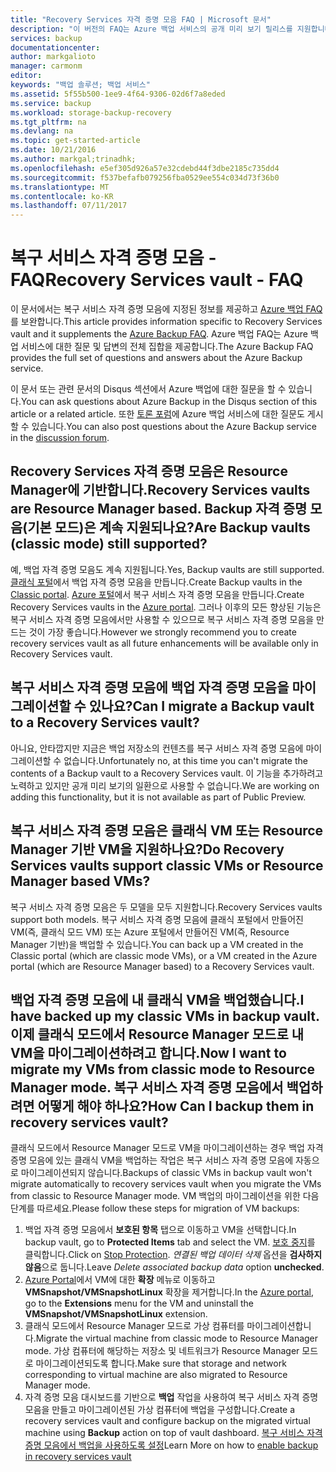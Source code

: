 ```yaml
---
title: "Recovery Services 자격 증명 모음 FAQ | Microsoft 문서"
description: "이 버전의 FAQ는 Azure 백업 서비스의 공개 미리 보기 릴리스를 지원합니다. 백업 에이전트, 백업 및 보존, 복구, 보안 및 Azure 백업 솔루션과 관련하여 자주 묻는 질문에 대한 대답입니다."
services: backup
documentationcenter: 
author: markgalioto
manager: carmonm
editor: 
keywords: "백업 솔루션; 백업 서비스"
ms.assetid: 5f55b500-1ee9-4f64-9306-02d6f7a8eded
ms.service: backup
ms.workload: storage-backup-recovery
ms.tgt_pltfrm: na
ms.devlang: na
ms.topic: get-started-article
ms.date: 10/21/2016
ms.author: markgal;trinadhk;
ms.openlocfilehash: e5ef305d926a57e32cdebd44f3dbe2185c735dd4
ms.sourcegitcommit: f537befafb079256fba0529ee554c034d73f36b0
ms.translationtype: MT
ms.contentlocale: ko-KR
ms.lasthandoff: 07/11/2017
---
```

# <a name="recovery-services-vault---faq"></a><span data-ttu-id="03db9-105">복구 서비스 자격 증명 모음 - FAQ</span><span class="sxs-lookup"><span data-stu-id="03db9-105">Recovery Services vault - FAQ</span></span>
<span data-ttu-id="03db9-106">이 문서에서는 복구 서비스 자격 증명 모음에 지정된 정보를 제공하고 [Azure 백업 FAQ](backup-azure-backup-faq.md)를 보완합니다.</span><span class="sxs-lookup"><span data-stu-id="03db9-106">This article provides information specific to Recovery Services vault and it supplements the [Azure Backup FAQ](backup-azure-backup-faq.md).</span></span> <span data-ttu-id="03db9-107">Azure 백업 FAQ는 Azure 백업 서비스에 대한 질문 및 답변의 전체 집합을 제공합니다.</span><span class="sxs-lookup"><span data-stu-id="03db9-107">The Azure Backup FAQ provides the full set of questions and answers about the Azure Backup service.</span></span>  

<span data-ttu-id="03db9-108">이 문서 또는 관련 문서의 Disqus 섹션에서 Azure 백업에 대한 질문을 할 수 있습니다.</span><span class="sxs-lookup"><span data-stu-id="03db9-108">You can ask questions about Azure Backup in the Disqus section of this article or a related article.</span></span> <span data-ttu-id="03db9-109">또한 [토론 포럼](https://social.msdn.microsoft.com/forums/azure/home?forum=windowsazureonlinebackup)에 Azure 백업 서비스에 대한 질문도 게시할 수 있습니다.</span><span class="sxs-lookup"><span data-stu-id="03db9-109">You can also post questions about the Azure Backup service in the [discussion forum](https://social.msdn.microsoft.com/forums/azure/home?forum=windowsazureonlinebackup).</span></span>

## <a name="recovery-services-vaults-are-resource-manager-based-are-backup-vaults-classic-mode-still-supported-br"></a><span data-ttu-id="03db9-110">Recovery Services 자격 증명 모음은 Resource Manager에 기반합니다.</span><span class="sxs-lookup"><span data-stu-id="03db9-110">Recovery Services vaults are Resource Manager based.</span></span> <span data-ttu-id="03db9-111">Backup 자격 증명 모음(기본 모드)은 계속 지원되나요?</span><span class="sxs-lookup"><span data-stu-id="03db9-111">Are Backup vaults (classic mode) still supported?</span></span> <br/>
<span data-ttu-id="03db9-112">예, 백업 자격 증명 모음도 계속 지원됩니다.</span><span class="sxs-lookup"><span data-stu-id="03db9-112">Yes, Backup vaults are still supported.</span></span> <span data-ttu-id="03db9-113">[클래식 포털](https://manage.windowsazure.com)에서 백업 자격 증명 모음을 만듭니다.</span><span class="sxs-lookup"><span data-stu-id="03db9-113">Create Backup vaults in the [Classic portal](https://manage.windowsazure.com).</span></span> <span data-ttu-id="03db9-114">[Azure 포털](https://portal.azure.com)에서 복구 서비스 자격 증명 모음을 만듭니다.</span><span class="sxs-lookup"><span data-stu-id="03db9-114">Create Recovery Services vaults in the [Azure portal](https://portal.azure.com).</span></span> <span data-ttu-id="03db9-115">그러나 이후의 모든 향상된 기능은 복구 서비스 자격 증명 모음에서만 사용할 수 있으므로 복구 서비스 자격 증명 모음을 만드는 것이 가장 좋습니다.</span><span class="sxs-lookup"><span data-stu-id="03db9-115">However we strongly recommend you to create recovery services vault as all future enhancements will be available only in Recovery Services vault.</span></span>

## <a name="can-i-migrate-a-backup-vault-to-a-recovery-services-vault-br"></a><span data-ttu-id="03db9-116">복구 서비스 자격 증명 모음에 백업 자격 증명 모음을 마이그레이션할 수 있나요?</span><span class="sxs-lookup"><span data-stu-id="03db9-116">Can I migrate a Backup vault to a Recovery Services vault?</span></span> <br/>
<span data-ttu-id="03db9-117">아니요, 안타깝지만 지금은 백업 저장소의 컨텐츠를 복구 서비스 자격 증명 모음에 마이그레이션할 수 없습니다.</span><span class="sxs-lookup"><span data-stu-id="03db9-117">Unfortunately no, at this time you can't migrate the contents of a Backup vault to a Recovery Services vault.</span></span> <span data-ttu-id="03db9-118">이 기능을 추가하려고 노력하고 있지만 공개 미리 보기의 일환으로 사용할 수 없습니다.</span><span class="sxs-lookup"><span data-stu-id="03db9-118">We are working on adding this functionality, but it is not available as part of Public Preview.</span></span>

## <a name="do-recovery-services-vaults-support-classic-vms-or-resource-manager-based-vms-br"></a><span data-ttu-id="03db9-119">복구 서비스 자격 증명 모음은 클래식 VM 또는 Resource Manager 기반 VM을 지원하나요?</span><span class="sxs-lookup"><span data-stu-id="03db9-119">Do Recovery Services vaults support classic VMs or Resource Manager based VMs?</span></span> <br/>
<span data-ttu-id="03db9-120">복구 서비스 자격 증명 모음은 두 모델을 모두 지원합니다.</span><span class="sxs-lookup"><span data-stu-id="03db9-120">Recovery Services vaults support both models.</span></span>  <span data-ttu-id="03db9-121">복구 서비스 자격 증명 모음에 클래식 포털에서 만들어진 VM(즉, 클래식 모드 VM) 또는 Azure 포털에서 만들어진 VM(즉, Resource Manager 기반)을 백업할 수 있습니다.</span><span class="sxs-lookup"><span data-stu-id="03db9-121">You can back up a VM created in the Classic portal (which are classic mode VMs), or a VM created in the Azure portal (which are Resource Manager based) to a Recovery Services vault.</span></span>

## <a name="i-have-backed-up-my-classic-vms-in-backup-vault-now-i-want-to-migrate-my-vms-from-classic-mode-to-resource-manager-mode--how-can-i-backup-them-in-recovery-services-vault"></a><span data-ttu-id="03db9-122">백업 자격 증명 모음에 내 클래식 VM을 백업했습니다.</span><span class="sxs-lookup"><span data-stu-id="03db9-122">I have backed up my classic VMs in backup vault.</span></span> <span data-ttu-id="03db9-123">이제 클래식 모드에서 Resource Manager 모드로 내 VM을 마이그레이션하려고 합니다.</span><span class="sxs-lookup"><span data-stu-id="03db9-123">Now I want to migrate my VMs from classic mode to Resource Manager mode.</span></span>  <span data-ttu-id="03db9-124">복구 서비스 자격 증명 모음에서 백업하려면 어떻게 해야 하나요?</span><span class="sxs-lookup"><span data-stu-id="03db9-124">How Can I backup them in recovery services vault?</span></span>
<span data-ttu-id="03db9-125">클래식 모드에서 Resource Manager 모드로 VM을 마이그레이션하는 경우 백업 자격 증명 모음에 있는 클래식 VM을 백업하는 작업은 복구 서비스 자격 증명 모음에 자동으로 마이그레이션되지 않습니다.</span><span class="sxs-lookup"><span data-stu-id="03db9-125">Backups of classic VMs in backup vault won't migrate automatically to recovery services vault when you migrate the VMs from classic to Resource Manager mode.</span></span> <span data-ttu-id="03db9-126">VM 백업의 마이그레이션을 위한 다음 단계를 따르세요.</span><span class="sxs-lookup"><span data-stu-id="03db9-126">Please follow these steps for migration of VM backups:</span></span>

1. <span data-ttu-id="03db9-127">백업 자격 증명 모음에서 **보호된 항목** 탭으로 이동하고 VM을 선택합니다.</span><span class="sxs-lookup"><span data-stu-id="03db9-127">In backup vault, go to **Protected Items** tab and select the VM.</span></span> <span data-ttu-id="03db9-128">[보호 중지](backup-azure-manage-vms-classic.md#stop-protecting-virtual-machines)를 클릭합니다.</span><span class="sxs-lookup"><span data-stu-id="03db9-128">Click on [Stop Protection](backup-azure-manage-vms-classic.md#stop-protecting-virtual-machines).</span></span> <span data-ttu-id="03db9-129">*연결된 백업 데이터 삭제* 옵션을 **검사하지 않음**으로 둡니다.</span><span class="sxs-lookup"><span data-stu-id="03db9-129">Leave *Delete associated backup data* option **unchecked**.</span></span>
2. <span data-ttu-id="03db9-130">[Azure Portal](https://portal.azure.com)에서 VM에 대한 **확장** 메뉴로 이동하고 **VMSnapshot/VMSnapshotLinux** 확장을 제거합니다.</span><span class="sxs-lookup"><span data-stu-id="03db9-130">In the [Azure portal](https://portal.azure.com), go to the **Extensions** menu for the VM and uninstall the **VMSnapshot/VMSnapshotLinux** extension.</span></span>
3. <span data-ttu-id="03db9-131">클래식 모드에서 Resource Manager 모드로 가상 컴퓨터를 마이그레이션합니다.</span><span class="sxs-lookup"><span data-stu-id="03db9-131">Migrate the virtual machine from classic mode to Resource Manager mode.</span></span> <span data-ttu-id="03db9-132">가상 컴퓨터에 해당하는 저장소 및 네트워크가 Resource Manager 모드로 마이그레이션되도록 합니다.</span><span class="sxs-lookup"><span data-stu-id="03db9-132">Make sure that storage and network corresponding to virtual machine are also migrated to Resource Manager mode.</span></span>
4. <span data-ttu-id="03db9-133">자격 증명 모음 대시보드를 기반으로 **백업** 작업을 사용하여 복구 서비스 자격 증명 모음을 만들고 마이그레이션된 가상 컴퓨터에 백업을 구성합니다.</span><span class="sxs-lookup"><span data-stu-id="03db9-133">Create a recovery services vault and configure backup on the migrated virtual machine using **Backup** action on top of vault dashboard.</span></span> <span data-ttu-id="03db9-134">[복구 서비스 자격 증명 모음에서 백업을 사용하도록 설정](backup-azure-vms-first-look-arm.md)</span><span class="sxs-lookup"><span data-stu-id="03db9-134">Learn More on how to [enable backup in recovery services vault](backup-azure-vms-first-look-arm.md)</span></span>

